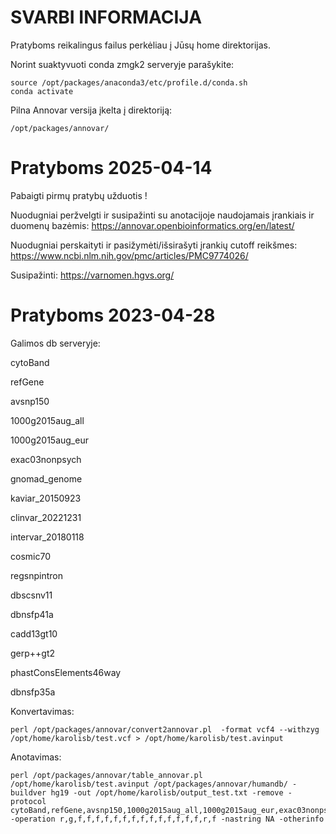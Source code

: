 # SVARBI INFORMACIJA

Pratyboms reikalingus failus perkėliau į Jūsų home direktorijas. 

Norint suaktyvuoti conda zmgk2 serveryje parašykite:

```
source /opt/packages/anaconda3/etc/profile.d/conda.sh
conda activate

```
Pilna Annovar versija įkelta į direktoriją:

```
/opt/packages/annovar/

```

# Pratyboms 2025-04-14

Pabaigti pirmų pratybų užduotis !

Nuodugniai peržvelgti ir susipažinti su anotacijoje naudojamais įrankiais ir duomenų bazėmis: https://annovar.openbioinformatics.org/en/latest/

Nuodugniai perskaityti ir pasižymėti/išsirašyti įrankių cutoff reikšmes: https://www.ncbi.nlm.nih.gov/pmc/articles/PMC9774026/

Susipažinti: https://varnomen.hgvs.org/

# Pratyboms 2023-04-28

Galimos db serveryje:

cytoBand

refGene

avsnp150

1000g2015aug_all

1000g2015aug_eur

exac03nonpsych

gnomad_genome

kaviar_20150923

clinvar_20221231

intervar_20180118

cosmic70

regsnpintron

dbscsnv11

dbnsfp41a

cadd13gt10

gerp++gt2

phastConsElements46way

dbnsfp35a

Konvertavimas:
```
perl /opt/packages/annovar/convert2annovar.pl  -format vcf4 --withzyg /opt/home/karolisb/test.vcf > /opt/home/karolisb/test.avinput

```
Anotavimas:
```
perl /opt/packages/annovar/table_annovar.pl /opt/home/karolisb/test.avinput /opt/packages/annovar/humandb/ -buildver hg19 -out /opt/home/karolisb/output_test.txt -remove -protocol cytoBand,refGene,avsnp150,1000g2015aug_all,1000g2015aug_eur,exac03nonpsych,gnomad_genome,kaviar_20150923,clinvar_20221231,intervar_20180118,cosmic70,regsnpintron,dbscsnv11,dbnsfp41a,cadd13gt10,gerp++gt2,phastConsElements46way,dbnsfp35a -operation r,g,f,f,f,f,f,f,f,f,f,f,f,f,f,f,r,f -nastring NA -otherinfo

```
